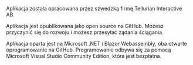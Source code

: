 ﻿Aplikacja została opracowana przez szwedzką firmę Tellurian Interactive AB.

Aplikacja jest opublikowana jako open source na GitHub. Możesz przyczynić się do rozwoju i możesz przesyłać żądania ściągania.

Aplikacja oparta jest na Microsoft .NET i Blazor Webassembly, oba otwarte oprogramowanie na GitHub.
Programowanie odbywa się za pomocą Microsoft Visual Studio Community Edition, która jest bezpłatna.